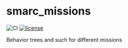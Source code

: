 # smarc_missions
![CI](https://github.com/smarc-project/smarc_missions/workflows/CI/badge.svg?branch=noetic-devel) [![license](https://img.shields.io/badge/License-BSD%203--Clause-blue.svg)](https://opensource.org/licenses/BSD-3-Clause)

Behavior trees and such for different missions
